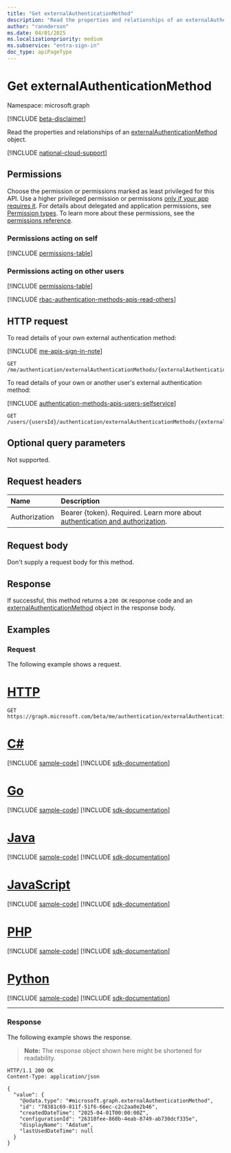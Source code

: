 ```yaml
---
title: "Get externalAuthenticationMethod"
description: "Read the properties and relationships of an externalAuthenticationMethod object."
author: "rannderson"
ms.date: 04/01/2025
ms.localizationpriority: medium
ms.subservice: "entra-sign-in"
doc_type: apiPageType
---
```


# Get externalAuthenticationMethod

Namespace: microsoft.graph

[!INCLUDE [beta-disclaimer](../../includes/beta-disclaimer.md)]

Read the properties and relationships of an [externalAuthenticationMethod](../resources/externalauthenticationmethod.md) object.

[!INCLUDE [national-cloud-support](../../includes/global-only.md)]

## Permissions
Choose the permission or permissions marked as least privileged for this API. Use a higher privileged permission or permissions [only if your app requires it](/graph/permissions-overview#best-practices-for-using-microsoft-graph-permissions). For details about delegated and application permissions, see [Permission types](/graph/permissions-overview#permission-types). To learn more about these permissions, see the [permissions reference](/graph/permissions-reference).

### Permissions acting on self

<!-- {
  "blockType": "permissions",
  "name": "externalauthenticationmethod-get-permissions"
}
-->
[!INCLUDE [permissions-table](../includes/permissions/externalauthenticationmethod-get-permissions.md)]

### Permissions acting on other users

<!-- { "blockType": "permissions", "name": "externalauthenticationmethod_get_2" } -->
[!INCLUDE [permissions-table](../includes/permissions/externalauthenticationmethod-get-2-permissions.md)]

[!INCLUDE [rbac-authentication-methods-apis-read-others](../includes/rbac-for-apis/rbac-authentication-methods-apis-read-others.md)]


## HTTP request

To read details of your own external authentication method:

[!INCLUDE [me-apis-sign-in-note](../includes/me-apis-sign-in-note.md)]

<!-- { "blockType": "ignored" } -->
``` http
GET /me/authentication/externalAuthenticationMethods/{externalAuthenticationMethodId}
```

To read details of your own or another user's external authentication method:

[!INCLUDE [authentication-methods-apis-users-selfservice](../includes/authentication-methods-apis-users-selfservice.md)]

<!-- { "blockType": "ignored" } -->
``` http
GET /users/{usersId}/authentication/externalAuthenticationMethods/{externalAuthenticationMethodId}
```

## Optional query parameters

Not supported.

## Request headers

|Name|Description|
|:---|:---|
|Authorization|Bearer {token}. Required. Learn more about [authentication and authorization](/graph/auth/auth-concepts).|

## Request body

Don't supply a request body for this method.

## Response

If successful, this method returns a `200 OK` response code and an [externalAuthenticationMethod](../resources/externalauthenticationmethod.md) object in the response body.

## Examples

### Request

The following example shows a request.
# [HTTP](#tab/http)
<!-- {
  "blockType": "request",
  "name": "get_externalauthenticationmethod"
}
-->
``` http
GET https://graph.microsoft.com/beta/me/authentication/externalAuthenticationMethods/{externalAuthenticationMethodId}
```

# [C#](#tab/csharp)
[!INCLUDE [sample-code](../includes/snippets/csharp/get-externalauthenticationmethod-csharp-snippets.md)]
[!INCLUDE [sdk-documentation](../includes/snippets/snippets-sdk-documentation-link.md)]

# [Go](#tab/go)
[!INCLUDE [sample-code](../includes/snippets/go/get-externalauthenticationmethod-go-snippets.md)]
[!INCLUDE [sdk-documentation](../includes/snippets/snippets-sdk-documentation-link.md)]

# [Java](#tab/java)
[!INCLUDE [sample-code](../includes/snippets/java/get-externalauthenticationmethod-java-snippets.md)]
[!INCLUDE [sdk-documentation](../includes/snippets/snippets-sdk-documentation-link.md)]

# [JavaScript](#tab/javascript)
[!INCLUDE [sample-code](../includes/snippets/javascript/get-externalauthenticationmethod-javascript-snippets.md)]
[!INCLUDE [sdk-documentation](../includes/snippets/snippets-sdk-documentation-link.md)]

# [PHP](#tab/php)
[!INCLUDE [sample-code](../includes/snippets/php/get-externalauthenticationmethod-php-snippets.md)]
[!INCLUDE [sdk-documentation](../includes/snippets/snippets-sdk-documentation-link.md)]

# [Python](#tab/python)
[!INCLUDE [sample-code](../includes/snippets/python/get-externalauthenticationmethod-python-snippets.md)]
[!INCLUDE [sdk-documentation](../includes/snippets/snippets-sdk-documentation-link.md)]

---

### Response

The following example shows the response.
>**Note:** The response object shown here might be shortened for readability.
<!-- {
  "blockType": "response",
  "truncated": true,
  "@odata.type": "microsoft.graph.externalAuthenticationMethod"
}
-->
``` http
HTTP/1.1 200 OK
Content-Type: application/json

{
  "value": {
    "@odata.type": "#microsoft.graph.externalAuthenticationMethod",
    "id": "78381c69-811f-51f6-66ec-c2c2aa0e2b46",
    "createdDateTime": "2025-04-01T00:00:00Z",
    "configurationId": "26310fee-860b-4eab-8749-ab730dcf335e",
    "displayName": "Adatum",
    "lastUsedDateTime": null
  }
}
```

